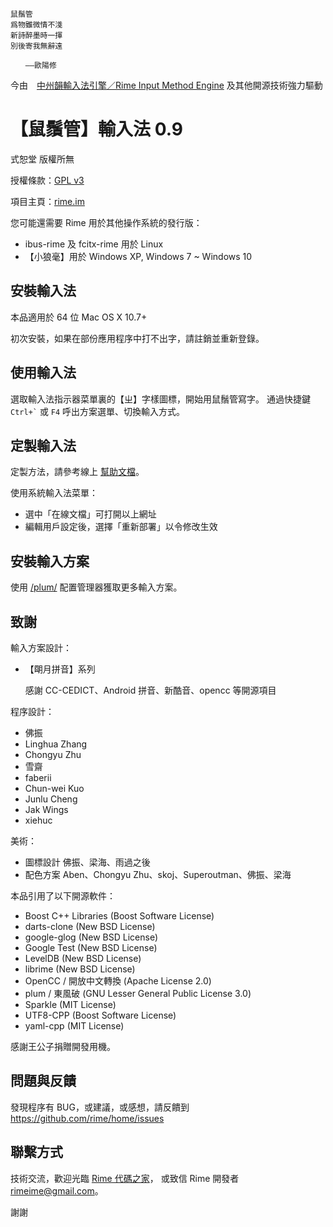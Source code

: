 
    鼠鬚管
    爲物雖微情不淺
    新詩醉墨時一揮
    別後寄我無辭遠

    　　——歐陽修

今由　[中州韻輸入法引擎／Rime Input Method Engine](https://rime.im)
及其他開源技術強力驅動

【鼠鬚管】輸入法 0.9
===

式恕堂 版權所無

授權條款：[GPL v3](https://www.gnu.org/licenses/gpl-3.0.en.html)

項目主頁：[rime.im](https://rime.im)

您可能還需要 Rime 用於其他操作系統的發行版：

  * ibus-rime 及 fcitx-rime 用於 Linux
  * 【小狼毫】用於 Windows XP, Windows 7 ~ Windows 10

安裝輸入法
---

本品適用於 64 位 Mac OS X 10.7+

初次安裝，如果在部份應用程序中打不出字，請註銷並重新登錄。

使用輸入法
---

選取輸入法指示器菜單裏的【ㄓ】字樣圖標，開始用鼠鬚管寫字。
通過快捷鍵 `` Ctrl+` `` 或 `F4` 呼出方案選單、切換輸入方式。

定製輸入法
---

定製方法，請參考線上 [幫助文檔](https://rime.im/docs/)。

使用系統輸入法菜單：

  * 選中「在線文檔」可打開以上網址
  * 編輯用戶設定後，選擇「重新部署」以令修改生效

安裝輸入方案
---

使用 [/plum/](https://github.com/rime/plum) 配置管理器獲取更多輸入方案。

致謝
---

輸入方案設計：

  * 【朙月拼音】系列

    感謝 CC-CEDICT、Android 拼音、新酷音、opencc 等開源項目

程序設計：

  * 佛振
  * Linghua Zhang
  * Chongyu Zhu
  * 雪齋
  * faberii
  * Chun-wei Kuo
  * Junlu Cheng
  * Jak Wings
  * xiehuc

美術：

  * 圖標設計 佛振、梁海、雨過之後
  * 配色方案 Aben、Chongyu Zhu、skoj、Superoutman、佛振、梁海

本品引用了以下開源軟件：

  * Boost C++ Libraries  (Boost Software License)
  * darts-clone  (New BSD License)
  * google-glog  (New BSD License)
  * Google Test  (New BSD License)
  * LevelDB  (New BSD License)
  * librime  (New BSD License)
  * OpenCC / 開放中文轉換  (Apache License 2.0)
  * plum / 東風破 (GNU Lesser General Public License 3.0)
  * Sparkle  (MIT License)
  * UTF8-CPP  (Boost Software License)
  * yaml-cpp  (MIT License)

感謝王公子捐贈開發用機。

問題與反饋
---

發現程序有 BUG，或建議，或感想，請反饋到
https://github.com/rime/home/issues

聯繫方式
---

技術交流，歡迎光臨 [Rime 代碼之家](https://github.com/rime/home)，
或致信 Rime 開發者 <rimeime@gmail.com>。

謝謝
